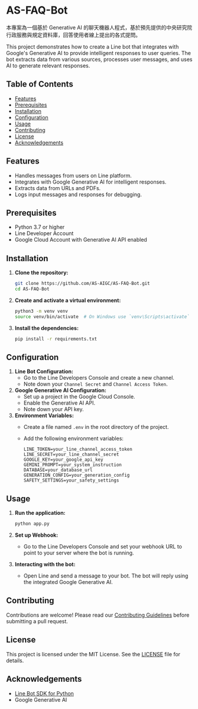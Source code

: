 # AS-FAQ-Bot

本專案為一個基於 Generative AI 的聊天機器人程式，基於預先提供的中央研究院行政服務與規定資料庫，回答使用者線上提出的各式提問。

This project demonstrates how to create a Line bot that integrates with Google's Generative AI to provide intelligent responses to user queries. The bot extracts data from various sources, processes user messages, and uses AI to generate relevant responses. 

## Table of Contents

- [Features](notion://www.notion.so/cclljj/LJ-s-To-do-items-5dadcd69a98c42869adfe0b032601214?p=4c1f84d153dd455eb416cf87c834dac8&pm=s#features)
- [Prerequisites](notion://www.notion.so/cclljj/LJ-s-To-do-items-5dadcd69a98c42869adfe0b032601214?p=4c1f84d153dd455eb416cf87c834dac8&pm=s#prerequisites)
- [Installation](notion://www.notion.so/cclljj/LJ-s-To-do-items-5dadcd69a98c42869adfe0b032601214?p=4c1f84d153dd455eb416cf87c834dac8&pm=s#installation)
- [Configuration](notion://www.notion.so/cclljj/LJ-s-To-do-items-5dadcd69a98c42869adfe0b032601214?p=4c1f84d153dd455eb416cf87c834dac8&pm=s#configuration)
- [Usage](notion://www.notion.so/cclljj/LJ-s-To-do-items-5dadcd69a98c42869adfe0b032601214?p=4c1f84d153dd455eb416cf87c834dac8&pm=s#usage)
- [Contributing](notion://www.notion.so/cclljj/LJ-s-To-do-items-5dadcd69a98c42869adfe0b032601214?p=4c1f84d153dd455eb416cf87c834dac8&pm=s#contributing)
- [License](notion://www.notion.so/cclljj/LJ-s-To-do-items-5dadcd69a98c42869adfe0b032601214?p=4c1f84d153dd455eb416cf87c834dac8&pm=s#license)
- [Acknowledgements](notion://www.notion.so/cclljj/LJ-s-To-do-items-5dadcd69a98c42869adfe0b032601214?p=4c1f84d153dd455eb416cf87c834dac8&pm=s#acknowledgements)

## Features

- Handles messages from users on Line platform.
- Integrates with Google Generative AI for intelligent responses.
- Extracts data from URLs and PDFs.
- Logs input messages and responses for debugging.

## Prerequisites

- Python 3.7 or higher
- Line Developer Account
- Google Cloud Account with Generative AI API enabled

## Installation

1. **Clone the repository:**
    
    ```bash
    git clone https://github.com/AS-AIGC/AS-FAQ-Bot.git
    cd AS-FAQ-Bot
    
    ```
    
2. **Create and activate a virtual environment:**
    
    ```bash
    python3 -m venv venv
    source venv/bin/activate  # On Windows use `venv\Scripts\activate`
    
    ```
    
3. **Install the dependencies:**
    
    ```bash
    pip install -r requirements.txt
    
    ```
    

## Configuration

1. **Line Bot Configuration:**
    - Go to the Line Developers Console and create a new channel.
    - Note down your `Channel Secret` and `Channel Access Token`.
2. **Google Generative AI Configuration:**
    - Set up a project in the Google Cloud Console.
    - Enable the Generative AI API.
    - Note down your API key.
3. **Environment Variables:**
    - Create a file named `.env` in the root directory of the project.
    - Add the following environment variables:
        
        ```
        LINE_TOKEN=your_line_channel_access_token
        LINE_SECRET=your_line_channel_secret
        GOOGLE_KEY=your_google_api_key
        GEMINI_PROMPT=your_system_instruction
        DATABASE=your_database_url
        GENERATION_CONFIG=your_generation_config
        SAFETY_SETTINGS=your_safety_settings
        
        ```
        

## Usage

1. **Run the application:**
    
    ```bash
    python app.py
    ```
    
2. **Set up Webhook:**
    - Go to the Line Developers Console and set your webhook URL to point to your server where the bot is running.
3. **Interacting with the bot:**
    - Open Line and send a message to your bot. The bot will reply using the integrated Google Generative AI.

## Contributing

Contributions are welcome! Please read our [Contributing Guidelines](CONTRIBUTING.md) before submitting a pull request.

## License

This project is licensed under the MIT License. See the [LICENSE](LICENSE) file for details.

## Acknowledgements

- [Line Bot SDK for Python](https://github.com/line/line-bot-sdk-python)
- Google Generative AI
